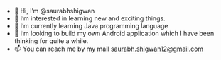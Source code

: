 - 👋 Hi, I’m @saurabhshigwan
- 👀 I’m interested in learning new and exciting things. 
- 🌱 I’m currently learning Java programming language
- 💞️ I’m looking to build my own Android application which I have been thinking for quite a while.
- 📫 You can reach me by my mail saurabh.shigwan12@gmail.com

<!---
saurabhshigwan/saurabhshigwan is a ✨ special ✨ repository because its `README.md` (this file) appears on your GitHub profile.
You can click the Preview link to take a look at your changes.
--->
